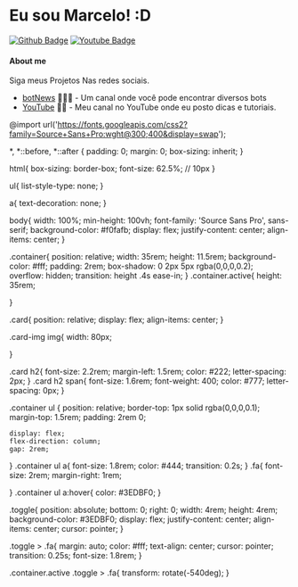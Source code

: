 # Eu sou Marcelo! :D
[![Github Badge](https://img.shields.io/badge/-Telegram-000?style=flat-square&logo=Telegram&logoColor=white&link=https://t.me/botsnewsbr)](https://t.me/botsnewsbr)
[![Youtube Badge](https://img.shields.io/badge/-YouTube-ff0000?style=flat-square&labelColor=ff0000&logo=youtube&logoColor=white&link=https://youtube.com/channel/UCeQmH_pju8ze7PVRRP3lx6w)](https://youtube.com/channel/UCeQmH_pju8ze7PVRRP3lx6w)


#### About me
Siga meus Projetos Nas redes sociais.

- [botNews](https://t.me/botsnewsbr) 👨🏼‍🏫 - Um canal onde você pode encontrar diversos bots 
- [YouTube](https://youtube.com/channel/UCeQmH_pju8ze7PVRRP3lx6w) ✍🏼 - Meu canal no YouTube onde eu posto dicas e tutoriais.

@import url('https://fonts.googleapis.com/css2?family=Source+Sans+Pro:wght@300;400&display=swap');

*,
*::before,
*::after {
    padding: 0;
    margin: 0;
    box-sizing: inherit;
}

html{
    box-sizing: border-box;
    font-size: 62.5%; // 10px
}

ul{
    list-style-type: none;
}

a{
    text-decoration: none;
}

body{
    width: 100%;
    min-height: 100vh;
    font-family: 'Source Sans Pro', sans-serif;
    background-color: #f0fafb;
    display: flex;
    justify-content: center;
    align-items: center;
}

.container{
    position: relative;
    width: 35rem;
    height: 11.5rem;
    background-color: #fff;
    padding: 2rem;
    box-shadow: 0 2px 5px rgba(0,0,0,0.2);
    overflow: hidden;
    transition: height .4s ease-in;
}
.container.active{
    height: 35rem;
    
}

.card{
    position: relative;
    display: flex;
    align-items: center;
}

.card-img img{
    width: 80px;

}

.card h2{
    font-size: 2.2rem;
    margin-left: 1.5rem;
    color: #222;
    letter-spacing: 2px;
}
.card h2 span{
    font-size: 1.6rem;
    font-weight: 400;
    color: #777;
    letter-spacing: 0px;
}

.container ul {
    position: relative;
    border-top: 1px solid rgba(0,0,0,0.1);
    margin-top: 1.5rem;
    padding: 2rem 0;

    display: flex;
    flex-direction: column;
    gap: 2rem;
}
.container ul a{
    font-size: 1.8rem;
    color: #444;
    transition: 0.2s;
}
.fa{
    font-size: 2rem;
    margin-right: 1rem;

}
.container ul a:hover{
    color: #3EDBF0;
}

.toggle{
    position: absolute;
    bottom: 0;
    right: 0;
    width: 4rem;
    height: 4rem;
    background-color: #3EDBF0;
    display: flex;
    justify-content: center;
    align-items: center;
    cursor: pointer;
}

.toggle > .fa{
    margin: auto;
    color: #fff;
    text-align: center;
    cursor: pointer;
    transition: 0.25s;
   font-size: 1.8rem;
}

.container.active .toggle > .fa{
    transform: rotate(-540deg);
}
